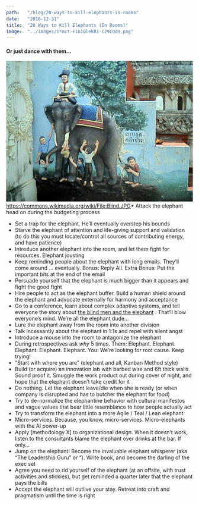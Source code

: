 ```yaml
---
path:	"/blog/20-ways-to-kill-elephants-in-rooms"
date:	"2016-12-31"
title:	"20 Ways to Kill Elephants (In Rooms)"
image:	"../images/1*mct-FinIQlekRi-C29CQdQ.png"
---
```


#### Or just dance with them…

![](../images/1*mct-FinIQlekRi-C29CQdQ.png)<https://commons.wikimedia.org/wiki/File:Blind.JPG>* Attack the elephant head on during the budgeting process
* Set a trap for the elephant. He’ll eventually overstep his bounds
* Starve the elephant of attention and life-giving support and validation (to do this you must locate/control all sources of contributing energy, and have patience)
* Introduce another elephant into the room, and let them fight for resources. Elephant jousting
* Keep reminding people about the elephant with long emails. They’ll come around … eventually. Bonus: Reply All. Extra Bonus: Put the important bits at the end of the email
* Persuade yourself that the elephant is much bigger than it appears and fight the good fight
* Hire people to act as the elephant buffer. Build a human shield around the elephant and advocate externally for harmony and acceptance
* Go to a conference, learn about complex adaptive systems, and tell everyone the story about [the blind men and the elephant](https://en.wikipedia.org/wiki/Blind_men_and_an_elephant) . That’ll blow everyone’s mind. We’re all the elephant dude…
* Lure the elephant away from the room into another division
* Talk incessantly about the elephant in 1:1s and repel with silent angst
* Introduce a mouse into the room to antagonize the elephant
* During retrospectives ask *why* 5 times. Them: Elephant. Elephant. Elephant. Elephant. Elephant. You: We’re looking for root cause. Keep trying!
* “Start with where you are” (elephant and all, Kanban Method style)
* Build (or acquire) an innovation lab with barbed wire and 6ft thick walls. Sound proof it. Smuggle the work product out during cover of night, and hope that the elephant doesn’t take credit for it
* Do nothing. Let the elephant leave/die when she is ready (or when company is disrupted and has to butcher the elephant for food)
* Try to de-normalize the elephantine behavior with cultural manifestos and vague values that bear little resemblance to how people actually act
* Try to transform the elephant into a more Agile / Teal / Lean elephant
* Micro-services. Because, you know, micro-services. Micro-elephants with the AI power-up
* Apply [methodology X] to organizational design. When it doesn’t work, listen to the consultants blame the elephant over drinks at the bar. If only…
* Jump on the elephant! Become the invaluable elephant whisperer (aka “The Leadership Guru” or “). Write book, and become the darling of the exec set
* Agree you need to rid yourself of the elephant (at an offsite, with trust activities and stickies), but get reminded a quarter later that the elephant pays the bills
* Accept the elephant will outlive your stay. Retreat into craft and pragmatism until the time is right
